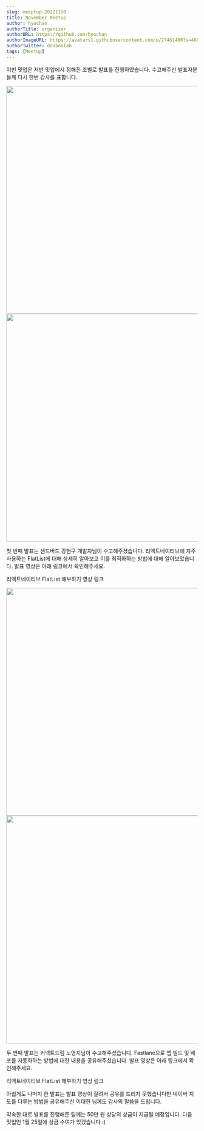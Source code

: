 ```yaml
---
slug: meeptup-20221130
title: November Meetup
author: hyochan
authorTitle: organizer
authorURL: https://github.com/hyochan
authorImageURL: https://avatars1.githubusercontent.com/u/27461460?s=460&u=b5860875e26d33fd70fd210f4ea74f81cdf9d99b&v=4
authorTwitter: dooboolab
tags: [Meetup]
---
```


이번 밋업은 저번 밋업에서 정해진 조별로 발표를 진행하였습니다. 수고해주신 발표자분들께 다시 한번 감사를 표합니다.

<img src="https://user-images.githubusercontent.com/27461460/206641938-2063d972-ac82-48bc-bb20-3ff7961fa231.jpg" width="600"/>

<img src="https://user-images.githubusercontent.com/27461460/206641942-2fd300ff-4117-4fa8-8688-ab27f6f65dad.jpg" width="600"/>

첫 번째 발표는 샌드버드 강현구 개발자님이 수고해주셨습니다. 리액트네이티브에 자주 사용하는 FlatList에 대해 상세히 알아보고 이를 최적화하는 방법에 대해 알아보았습니다. 발표 영상은 아래 링크에서 확인해주세요.

<a link="https://www.youtube.com/watch?v=kcZ4ZXNX-r4&t">리액트네이티브 FlatList 해부하기 영상 링크</a>

<img src="https://user-images.githubusercontent.com/27461460/206641945-b8274d0d-4ff6-46d3-b894-892805c5cbbe.jpg" width="600"/>

<img src="https://user-images.githubusercontent.com/27461460/206641949-bf490d34-9a49-434f-b633-3b618d0319d4.jpg" width="600"/>

두 번째 발표는 커넥트드림 노영지님이 수고해주셨습니다. Fastlane으로 앱 빌드 및 배포를 자동화하는 방법에 대한 내용을 공유해주셨습니다. 발표 영상은 아래 링크에서 확인해주세요.

<a link="https://www.youtube.com/watch?v=kcZ4ZXNX-r4&t">리액트네이티브 FlatList 해부하기 영상 링크</a>

아쉽게도 나머지 한 발표는 발표 영상이 잘려서 공유를 드리지 못했습니다만 네이버 지도를 다루는 방법을 공유해주신 이태헌 님께도 감사의 말씀을 드립니다.

약속한 대로 발표를 진행해준 팀께는 50만 원 상당의 상금이 지급될 예정입니다. 다음 밋업인 1월 25일에 상금 수여가 있겠습니다 :)
